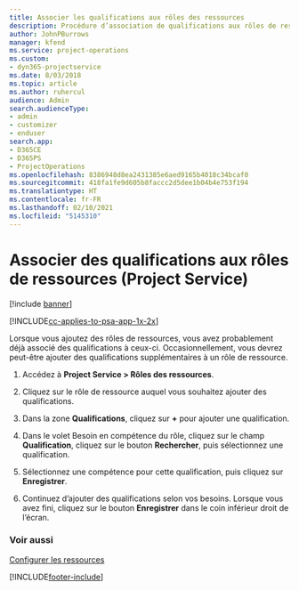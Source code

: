 ```yaml
---
title: Associer les qualifications aux rôles des ressources
description: Procédure d’association de qualifications aux rôles de ressources dans Project Service
author: JohnPBurrows
manager: kfend
ms.service: project-operations
ms.custom:
- dyn365-projectservice
ms.date: 8/03/2018
ms.topic: article
ms.author: ruhercul
audience: Admin
search.audienceType:
- admin
- customizer
- enduser
search.app:
- D365CE
- D365PS
- ProjectOperations
ms.openlocfilehash: 8386948d8ea2431385e6aed9165b4018c34bcaf0
ms.sourcegitcommit: 418fa1fe9d605b8faccc2d5dee1b04b4e753f194
ms.translationtype: HT
ms.contentlocale: fr-FR
ms.lasthandoff: 02/10/2021
ms.locfileid: "5145310"
---
```

# <a name="associate-skills-with-resource-roles-project-service"></a>Associer des qualifications aux rôles de ressources (Project Service)

[!include [banner](../includes/psa-now-project-operations.md)]

[!INCLUDE[cc-applies-to-psa-app-1x-2x](../includes/cc-applies-to-psa-app-1x-2x.md)]

Lorsque vous ajoutez des rôles de ressources, vous avez probablement déjà associé des qualifications à ceux-ci. Occasionnellement, vous devrez peut-être ajouter des qualifications supplémentaires à un rôle de ressource.  
  
1.  Accédez à **Project Service > Rôles des ressources**.  
  
2.  Cliquez sur le rôle de ressource auquel vous souhaitez ajouter des qualifications.  
  
3.  Dans la zone **Qualifications**, cliquez sur **+** pour ajouter une qualification.  
  
4.  Dans le volet Besoin en compétence du rôle, cliquez sur le champ **Qualification**, cliquez sur le bouton **Rechercher**, puis sélectionnez une qualification.  
  
5.  Sélectionnez une compétence pour cette qualification, puis cliquez sur **Enregistrer**.  
  
6.  Continuez d’ajouter des qualifications selon vos besoins. Lorsque vous avez fini, cliquez sur le bouton **Enregistrer** dans le coin inférieur droit de l’écran.  
  
### <a name="see-also"></a>Voir aussi  
 [Configurer les ressources](../psa/set-up-resources.md)


[!INCLUDE[footer-include](../includes/footer-banner.md)]